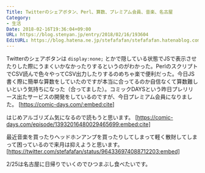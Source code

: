 ```yaml
---
Title: Twitterのシェアボタン、Perl、算数、プレミアム会員、音楽、名古屋
Category:
- 生活
Date: 2018-02-16T19:36:04+09:00
URL: https://blog.stenyan.jp/entry/2018/02/16/193604
EditURL: https://blog.hatena.ne.jp/stefafafan/stefafafan.hatenablog.com/atom/entry/17391345971616987603
---
```


Twitterのシェアボタンは `display:none;` とかで隠している状態でJSで表示させたりした際にうまくいかなかったりするというのがわかった。PerlのスクリプトでCSV読んで色々やってCSV出力したりするのめちゃ楽で便利だった。今日JS書く際に簡単な算数をしていたのですが本当に合ってるのか自信なくて算数難しいという気持ちになった（合ってました）。コミックDAYSという昨日プレリリース出たサービスの開発をしているのですが、今日プレミアム会員になりました。
[https://comic-days.com/:embed:cite]

はじめアルゴリズム気になるので読もうと思います。
[https://comic-days.com/episode/13932016480029465699:embed:cite]

最近音楽を買ったりヘッドホンアンプを買ったりしてしまって軽く散財してしまって困っているので来月は抑えようと思います。
[https://twitter.com/stefafafan/status/964336974088712203:embed]

2/25は名古屋に日帰りでいくのでひつまぶし食べたいです。

